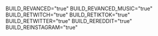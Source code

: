 BUILD_REVANCED="true"
BUILD_REVANCED_MUSIC="true"
BUILD_RETWITCH="true"
BUILD_RETIKTOK="true"
BUILD_RETWITTER="true"
BUILD_REREDDIT="true"
BUILD_REINSTAGRAM="true"
